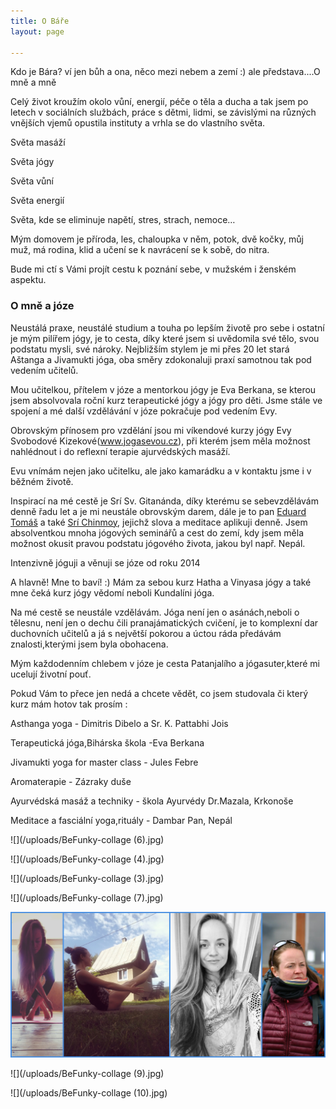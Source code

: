 ```yaml
---
title: O Báře
layout: page

---
```

Kdo je Bára? ví jen bůh a ona, něco mezi nebem a zemí :) ale představa....O mně a mně

Celý život kroužím okolo vůní, energií, péče o těla a ducha a tak jsem po letech v sociálních službách, práce s dětmi, lidmi, se závislými na různých vnějších vjemů opustila instituty a vrhla se do vlastního světa.

Světa masáží

Světa jógy

Světa vůní

Světa energií

Světa, kde se eliminuje napětí, stres, strach, nemoce…

Mým domovem je příroda, les, chaloupka v něm, potok, dvě kočky, můj muž, má rodina, klid a učení se k navrácení se k sobě, do nitra.

Bude mi ctí s Vámi projít cestu k poznání sebe, v mužském i ženském aspektu.

### O mně a józe

Neustálá praxe, neustálé studium a touha po lepším životě pro sebe i ostatní je mým pilířem jógy, je to cesta, díky které jsem si uvědomila své tělo, svou podstatu mysli, své nároky. Nejbližším stylem je mi přes 20 let stará Aštanga a Jivamukti jóga, oba směry zdokonaluji praxí samotnou tak pod vedením učitelů.

Mou učitelkou, přítelem v józe a mentorkou jógy je Eva Berkana, se kterou jsem absolvovala roční kurz terapeutické jógy a jógy pro děti. Jsme stále ve spojení a mé další vzdělávání v józe pokračuje pod vedením Evy.

Obrovským přínosem pro vzdělání jsou mi víkendové kurzy jógy Evy Svobodové Kizekové(www.jogasevou.cz), při kterém jsem měla možnost nahlédnout i do reflexní terapie ajurvédských masáží.

Evu vnímám nejen jako učitelku, ale jako kamarádku a v kontaktu jsme i v běžném životě.

Inspirací na mé cestě je Srí Sv. Gitanánda, díky kterému se sebevzdělávám denně řadu let a je mi neustále obrovským darem, dále je to pan [Eduard Tomáš](https://cs.wikipedia.org/wiki/Eduard_Tom%C3%A1%C5%A1) a také [Srí Chinmoy](https://cs.wikipedia.org/wiki/%C5%A0r%C3%AD_%C4%8Cinmoj), jejichž slova a meditace aplikuji denně. Jsem absolventkou mnoha jógových seminářů a cest do zemí, kdy jsem měla možnost okusit pravou podstatu jógového života, jakou byl např. Nepál.

Intenzivně jóguji a věnuji se józe od roku 2014

A hlavně! Mne to baví! :) Mám za sebou kurz Hatha a Vinyasa jógy a také mne čeká kurz jógy vědomí neboli Kundalíni jóga.

Na mé cestě se neustále vzdělávám. Jóga není jen o asánách,neboli o tělesnu, není jen o dechu čili pranajámatických cvičení, je to komplexní dar duchovních učitelů a já s největší pokorou a úctou ráda předávám znalosti,kterými jsem byla obohacena.

Mým každodenním chlebem v józe je cesta Patanjalího a jógasuter,které mi ucelují životní pouť.

Pokud Vám to přece jen nedá a chcete vědět, co jsem studovala či který kurz mám hotov tak prosím :

Asthanga yoga - Dimitris Dibelo a Sr. K. Pattabhi Jois

Terapeutická jóga,Bihárska škola -Eva Berkana

Jivamukti yoga for master class - Jules Febre

Aromaterapie - Zázraky duše

Ayurvédská masáž a techniky - škola Ayurvédy Dr.Mazala, Krkonoše

Meditace a fasciální yoga,rituály - Dambar Pan, Nepál

![](/uploads/BeFunky-collage (6).jpg)

![](/uploads/BeFunky-collage (4).jpg)

![](/uploads/BeFunky-collage (3).jpg)

![](/uploads/BeFunky-collage (7).jpg)

![](/uploads/BeFunky-collage-2.jpg)

![](/uploads/BeFunky-collage (9).jpg)

![](/uploads/BeFunky-collage (10).jpg)